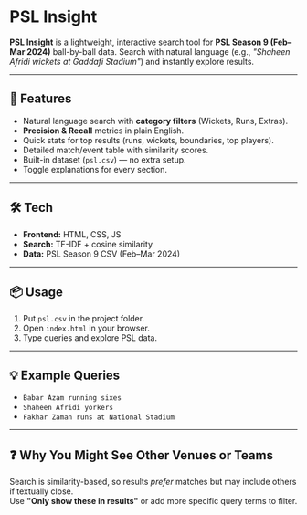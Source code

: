 # PSL Insight

**PSL Insight** is a lightweight, interactive search tool for **PSL Season 9 (Feb–Mar 2024)** ball-by-ball data. Search with natural language (e.g., _"Shaheen Afridi wickets at Gaddafi Stadium"_) and instantly explore results.

---

## 🚀 Features

- Natural language search with **category filters** (Wickets, Runs, Extras).
- **Precision & Recall** metrics in plain English.
- Quick stats for top results (runs, wickets, boundaries, top players).
- Detailed match/event table with similarity scores.
- Built-in dataset (`psl.csv`) — no extra setup.
- Toggle explanations for every section.

---

## 🛠 Tech

- **Frontend:** HTML, CSS, JS
- **Search:** TF-IDF + cosine similarity
- **Data:** PSL Season 9 CSV (Feb–Mar 2024)

---

## 📦 Usage

1. Put `psl.csv` in the project folder.
2. Open `index.html` in your browser.
3. Type queries and explore PSL data.

---

## 💡 Example Queries

- `Babar Azam running sixes`
- `Shaheen Afridi yorkers`
- `Fakhar Zaman runs at National Stadium`

---

## ❓ Why You Might See Other Venues or Teams

Search is similarity-based, so results _prefer_ matches but may include others if textually close.  
Use **"Only show these in results"** or add more specific query terms to filter.
